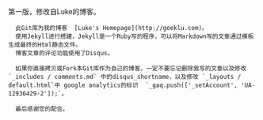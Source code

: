 第一版，修改自Luke的博客。

      此Git库为我的博客  [Luke's Homepage](http://geeklu.com)。
      使用Jekyll进行搭建，Jekyll是一个Ruby写的程序，可以将Markdown写的文章通过模板生成最终的Html静态文件。
      博客文章的评论功能使用了Disqus。

      如果你直接拷贝或Fork本Git库作为自己的博客，一定不要忘记删除我写的文章以及修改 `_includes / comments.md` 中的disqus_shortname，以及修改 `_layouts / default.html`中 google analytics的标识  `_gaq.push(['_setAccount', 'UA-12936429-2']);`。

      最后感谢您的配合。


